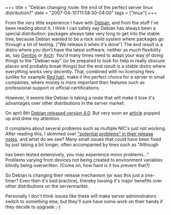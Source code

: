+++
title = "Debian changing route: the end of the perfect server linux distribution?"
date = "2007-04-10T11:58:30-04:00"
tags = ["linux"]
+++
<p>From the very little experience I have with <a href="http://www.debian.org/">Debian</a>, and from the stuff I've been reading about it, I think I can safely say Debian has always been a special distribution: packages always take very long to get into the stable tree, because Debian wanted to be a rock solid system where packages go through a lot of testing.  ("We release it when it's done")  The end result is a distro where you don't have the latest software, neither as much flexibility as, say <a href="http://www.gentoo.org/">Gentoo</a> or <a href="http://www.archlinux.org">Arch</a>: You'd many times need to adapt your way of doing things to the "Debian way" (or be prepared to look for help in really obscure places and probably break things) but the end result is a stable distro where everything works very decently.  That, combined with no licensing fees (unlike for example <a href="http://www.redhat.com">Red hat</a>), make it the perfect choice for a server in small companies, where money is more important then features such as professional support or official certifications.</p>

<p>However, it seems like Debian is taking a route that will make it lose it's advantages over other distributions in the server market:<!--more--><br />

On april 8th <a href="http://www.debian.org/News/2007/20070408">Debian released version 4.0</a>.  But very soon an <a href="http://www.linux-watch.com/news/NS5673962628.html">article</a> popped up and drew my attention.<br />

It complains about several problems such as multiple NIC's just not working.  After reading this, I skimmed over <a href="http://www.debian.org/releases/etch/i386/release-notes/ch-information.en.html">"potential problems" in their release notes</a>, and what do we see?  Many small issues that could have been fixed by just taking a bit longer, often accompanied by lines such as "Although<br />

<package x> has been tested extensively, you may experience minor problems...".  Problems varying from devices not being created to environment variables blindly being overwritten.  (Come on, how hard is it too prevent that?)<br />

So Debian is changing their release mechanism (or was this just a one-timer?  Even then it's bad practice), thereby loosing it's major benefits over other distributions on the servermarket.<br />

Personally I don't think issues like these will make server administrators switch to something else, but they'll sure have some work on their hands if they decide to upgrade ;-)</p>
